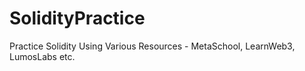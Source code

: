 # SolidityPractice
Practice Solidity Using Various Resources - MetaSchool, LearnWeb3, LumosLabs etc.
